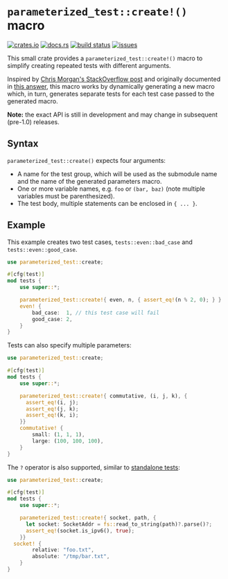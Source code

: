 # `parameterized_test::create!()` macro

[![crates.io](https://img.shields.io/crates/v/parameterized_test?logo=rust)](https://crates.io/crates/parameterized_test)
[![docs.rs](https://img.shields.io/docsrs/parameterized_test?label=docs.rs)](https://docs.rs/parameterized_test)
[![build status](https://img.shields.io/github/workflow/status/dimo414/parameterized_test/Rust/main)](https://github.com/dimo414/parameterized_test/actions)
[![issues](https://img.shields.io/github/issues/dimo414/parameterized_test)](https://github.com/dimo414/parameterized_test/issues)

This small crate provides a `parameterized_test::create!()` macro to simplify creating repeated
tests with different arguments.

Inspired by [Chris Morgan's StackOverflow post](https://stackoverflow.com/a/34666891/113632) and
originally documented in [this answer](https://stackoverflow.com/a/56663823/113632), this macro
works by dynamically generating a new macro which, in turn, generates separate tests for each test
case passed to the generated macro.

**Note:** the exact API is still in development and may change in subsequent (pre-1.0) releases.

## Syntax

`parameterized_test::create()` expects four arguments:

* A name for the test group, which will be used as the submodule name and the name of the generated
  parameters macro.
* One or more variable names, e.g. `foo` or `(bar, baz)` (note multiple variables must be
  parenthesized).
* The test body, multiple statements can be enclosed in `{ ... }`. 

## Example

This example creates two test cases, `tests::even::bad_case` and `tests::even::good_case`.

```rust
use parameterized_test::create;

#[cfg(test)]
mod tests {
    use super::*;

    parameterized_test::create!{ even, n, { assert_eq!(n % 2, 0); } }
    even! {
        bad_case:  1, // this test case will fail
        good_case: 2,
    }
}
```

Tests can also specify multiple parameters:

```rust
use parameterized_test::create;

#[cfg(test)]
mod tests {
    use super::*;

    parameterized_test::create!{ commutative, (i, j, k), {
      assert_eq!(i, j);
      assert_eq!(j, k);
      assert_eq!(k, i); 
    }}
    commutative! {
        small: (1, 1, 1),
        large: (100, 100, 100),
    }
}
```

The `?` operator is also supported, similar to
[standalone tests](https://doc.rust-lang.org/rust-by-example/testing/unit_testing.html#tests-and-):

```rust
use parameterized_test::create;

#[cfg(test)]
mod tests {
    use super::*;

    parameterized_test::create!{ socket, path, {
      let socket: SocketAddr = fs::read_to_string(path)?.parse()?;
      assert_eq!(socket.is_ipv6(), true);
    }}
  socket! {
        relative: "foo.txt",
        absolute: "/tmp/bar.txt",
    }
}
```
